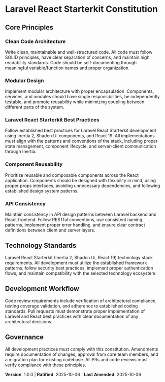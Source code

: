 <!-- 
SYNC IMPACT REPORT:
Version change: N/A (initial version) → 1.0.0
Modified principles: N/A
Added sections: All principles added based on user input about clean/modular code and Laravel React Starterkit
Removed sections: N/A
Templates requiring updates: ⚠ pending - .specify/templates/plan-template.md, .specify/templates/spec-template.md, .specify/templates/tasks-template.md, .specify/templates/commands/*.md
Follow-up TODOs: None
-->
# Laravel React Starterkit Constitution

## Core Principles

### Clean Code Architecture
Write clean, maintainable and well-structured code. All code must follow SOLID principles, have clear separation of concerns, and maintain high readability standards. Code should be self-documenting through meaningful variable/function names and proper organization.

### Modular Design
Implement modular architecture with proper encapsulation. Components, services, and modules should have single responsibilities, be independently testable, and promote reusability while minimizing coupling between different parts of the system.

### Laravel React Starterkit Best Practices
Follow established best practices for Laravel React Starterkit development using Inertia 2, Shadcn UI components, and React 19. All implementations must align with the patterns and conventions of the stack, including proper state management, component lifecycle, and server-client communication through Inertia.

### Component Reusability
Prioritize reusable and composable components across the React application. Components should be designed with flexibility in mind, using proper props interfaces, avoiding unnecessary dependencies, and following established design system patterns.

### API Consistency
Maintain consistency in API design patterns between Laravel backend and React frontend. Follow RESTful conventions, use consistent naming patterns, implement proper error handling, and ensure clear contract definitions between client and server layers.

## Technology Standards

Laravel React Starterkit (Inertia 2, Shadcn UI, React 19) technology stack requirements. All development must utilize the established framework patterns, follow security best practices, implement proper authentication flows, and maintain compatibility with the selected technology ecosystem.

## Development Workflow

Code review requirements include verification of architectural compliance, testing coverage validation, and adherence to established coding standards. Pull requests must demonstrate proper implementation of Laravel and React best practices with clear documentation of any architectural decisions.

## Governance

All development practices must comply with this constitution. Amendments require documentation of changes, approval from core team members, and a migration plan for existing codebase. All PRs and code reviews must verify compliance with these principles.

**Version**: 1.0.0 | **Ratified**: 2025-10-06 | **Last Amended**: 2025-10-06